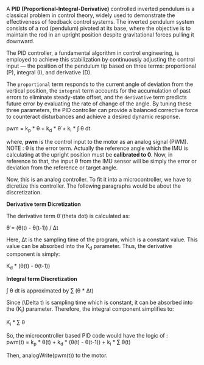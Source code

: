 A **PID (Proportional-Integral-Derivative)** controlled inverted pendulum is a classical problem in control theory, widely used to demonstrate the effectiveness of feedback control systems. 
The inverted pendulum system consists of a rod (pendulum) pivoted at its base, where the objective is to maintain the rod in an upright position despite gravitational forces pulling it downward.

The PID controller, a fundamental algorithm in control engineering, is employed to achieve this stabilization by continuously adjusting the control input — the position of the pendulum tip based on three terms: 
proportional (P), integral (I), and derivative (D).

The `proportional` term responds to the current angle of deviation from the vertical position, the `integral` term accounts for the accumulation of past errors to eliminate steady-state offset, 
and the `derivative` term  predicts future error by evaluating the rate of change of the angle. By tuning these three parameters, the PID controller can provide a balanced corrective force to
counteract disturbances and achieve a desired dynamic response.

pwm = k<sub>p</sub> * θ + k<sub>d</sub> * θ̇   + k<sub>i</sub> * ∫ θ dt

where, **pwm** is the control input to the motor as an analog signal (PWM).<br>
NOTE : θ is the error term. Actually the reference angle which the IMU is calculating at the upright position must be **calibrated to 0**. Now, in reference to that, the
input θ from the IMU sensor will be simply the error or deviation from the reference or target angle.<br>


Now, this is an analog controller. To fit it into a microcontroller, we have to dicretize this controller. The following paragraphs would be about the discretization.

**Derivative term Dicretization**

The derivative term θ̇ (theta dot) is calculated as:

θ̇ = (θ(t) - θ(t-1)) / Δt

Here, Δt is the sampling time of the program, which is a constant value. This value can be absorbed into the K<sub>d</sub> parameter. Thus, the derivative component is simply:

K<sub>d</sub> * (θ(t) - θ(t-1))

**Integral term Discretization**

∫ θ dt is approximated by ∑ (θ * Δt)

Since \(\Delta t\) is sampling time which is constant, it can be absorbed into the \(K<sub>i</sub>\) parameter. Therefore, the integral component simplifies to:

K<sub>i</sub> * ∑ θ

So, the microcontroller based PID code would have the logic of : <br>
pwm(t) = k<sub>p</sub> * θ(t) + k<sub>d</sub> * (θ(t) - θ(t-1)) + k<sub>i</sub> * ∑ θ(t)

Then, analogWrite(pwm(t)) to the motor.

